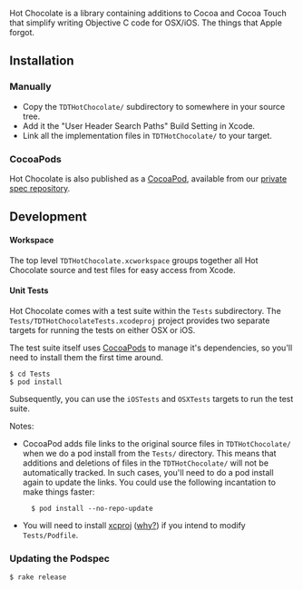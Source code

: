 Hot Chocolate is a library containing additions to Cocoa and Cocoa Touch that
simplify writing Objective C code for OSX/iOS. The things that Apple forgot.

## Installation

### Manually

* Copy the `TDTHotChocolate/` subdirectory to somewhere in your source tree.
* Add it the "User Header Search Paths" Build Setting in Xcode.
* Link all the implementation files in `TDTHotChocolate/` to your target.

### CocoaPods

Hot Chocolate is also published as a [CocoaPod][CocoaPods], available from our
[private spec repository][private-spec-repo].

## Development

#### Workspace

The top level `TDTHotChocolate.xcworkspace` groups together all Hot Chocolate
source and test files for easy access from Xcode.

#### Unit Tests

Hot Chocolate comes with a test suite within the `Tests` subdirectory. The
`Tests/TDTHotChocolateTests.xcodeproj` project provides two separate targets
for running the tests on either OSX or iOS.

The test suite itself uses [CocoaPods] to manage it's dependencies, so you'll
need to install them the first time around.

    $ cd Tests
    $ pod install

Subsequently, you can use the `iOSTests` and `OSXTests` targets to run the
test suite.

Notes:

* CocoaPod adds file links to the original source files in `TDTHotChocolate/`
when we do a pod install from the `Tests/` directory. This means that additions
and deletions of files in the `TDTHotChocolate/` will not be automatically
tracked. In such cases, you'll need to do a pod install again to update the
links. You could use the following incantation to make things faster:

        $ pod install --no-repo-update

* You will need to install [xcproj] \([why?][whyxcproj]) if you intend to
modify `Tests/Podfile`.

### Updating the Podspec

    $ rake release

[CocoaPods]: http://cocoapods.org/
[private-spec-repo]: https://github.com/talk-to/private-cocoapod-specs
[xcproj]: https://github.com/0xced/xcproj
[whyxcproj]: https://github.com/CocoaPods/CocoaPods/wiki/Generate-ASCII-format-xcodeproj
